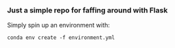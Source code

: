 ### Just a simple repo for faffing around with Flask

Simply spin up an environment with:

```conda env create -f environment.yml```
